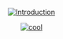 
<span align="center">

  [![Introduction](https://readme-typing-svg.herokuapp.com?font=Gotham&duration=2000&color=D4D4D4&center=true&vCenter=true&lines=snnwer;I+make+UIs;I+make+random+scripts)]([https://git.io/typing-svg](https://v3rmillion.net/member.php?action=profile&uid=945098))

  [![cool](https://lanyard.cnrad.dev/api/651038299686830120?theme=dark&bg=0d1117&animated=true&borderRadius=0px)](https://discord.com/users/651038299686830120)

</span>
